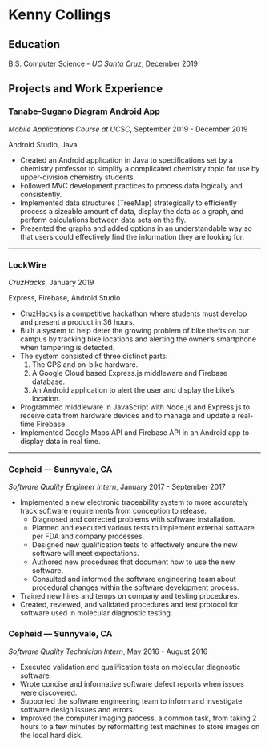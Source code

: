# Kenny Collings

## Education

B.S. Computer Science - _UC Santa Cruz_, December 2019

## Projects and Work Experience

### Tanabe-Sugano Diagram Android App

_Mobile Applications Course at UCSC_, September 2019 - December 2019

Android Studio, Java

- Created an Android application in Java to specifications set by a chemistry professor to simplify a complicated chemistry topic for use by upper-division chemistry students.
- Followed MVC development practices to process data logically and consistently.
- Implemented data structures (TreeMap) strategically to efficiently process a sizeable amount of data, display the data as a graph, and perform calculations between data sets on the fly.
- Presented the graphs and added options in an understandable way so that users could effectively find the information they are looking for.

---

### LockWire

_CruzHacks_, January 2019

Express, Firebase, Android Studio

- CruzHacks is a competitive hackathon where students must develop and present a product in 36 hours.
- Built a system to help deter the growing problem of bike thefts on our campus by tracking bike locations and alerting the owner’s smartphone when tampering is detected.
- The system consisted of three distinct parts:
  1. The GPS and on-bike hardware.
  2. A Google Cloud based Express.js middleware and Firebase database.
  3. An Android application to alert the user and display the bike’s location.
- Programmed middleware in JavaScript with Node.js and Express.js to receive data from hardware devices and to manage and update a real-time Firebase.
- Implemented Google Maps API and Firebase API in an Android app to display data in real time.

---

### Cepheid — Sunnyvale, CA

_Software Quality Engineer Intern_, January 2017 - September 2017

- Implemented a new electronic traceability system to more accurately track software requirements from conception to release.
  - Diagnosed and corrected problems with software installation.
  - Planned and executed various tests to implement external software per FDA and company processes.
  - Designed new qualification tests to effectively ensure the new software will meet expectations.
  - Authored new procedures that document how to use the new software.
  - Consulted and informed the software engineering team about procedural changes within the software development process.
- Trained new hires and temps on company and testing procedures.
- Created, reviewed, and validated procedures and test protocol for software used in molecular diagnostic testing.

### Cepheid — Sunnyvale, CA

_Software Quality Technician Intern_, May 2016 - August 2016

- Executed validation and qualification tests on molecular diagnostic software.
- Wrote concise and informative software defect reports when issues were discovered.
- Supported the software engineering team to inform and investigate software design issues and errors.
- Improved the computer imaging process, a common task, from taking 2 hours to a few minutes by reformatting test machines to store images on the local hard disk.
